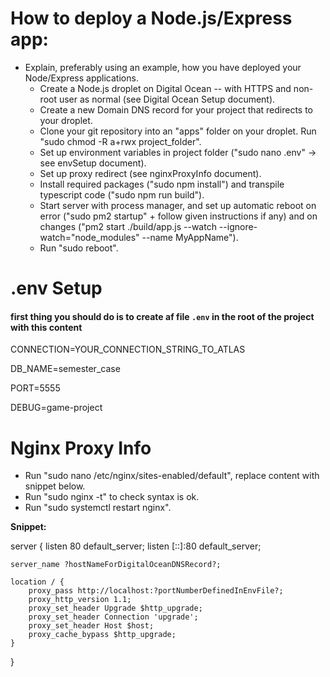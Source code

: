 How to deploy a Node.js/Express app:
===============================

- Explain, preferably using an example, how you have deployed your Node/Express applications.
	- Create a Node.js droplet on Digital Ocean -- with HTTPS and non-root user as normal (see Digital Ocean Setup document).
	- Create a new Domain DNS record for your project that redirects to your droplet.
	- Clone your git repository into an "apps" folder on your droplet. Run "sudo chmod -R a+rwx project_folder".
	- Set up environment variables in project folder ("sudo nano .env" -> see envSetup document).
	- Set up proxy redirect (see nginxProxyInfo document).
	- Install required packages ("sudo npm install") and transpile typescript code ("sudo npm run build").
	- Start server with process manager, and set up automatic reboot on error ("sudo pm2 startup" + follow given instructions if any) and on changes ("pm2 start ./build/app.js --watch --ignore-watch="node_modules" --name MyAppName").
	- Run "sudo reboot".


.env Setup
======================

#### first thing you should do is to create af file `.env` in the root of the project with this content

CONNECTION=YOUR_CONNECTION_STRING_TO_ATLAS

DB_NAME=semester_case

PORT=5555

DEBUG=game-project


Nginx Proxy Info
========================

- Run "sudo nano /etc/nginx/sites-enabled/default", replace content with snippet below.
- Run "sudo nginx -t" to check syntax is ok.
- Run "sudo systemctl restart nginx".

**Snippet:**

server {
	listen 80 default_server;
	listen [::]:80 default_server;

	server_name ?hostNameForDigitalOceanDNSRecord?;

	location / {
		proxy_pass http://localhost:?portNumberDefinedInEnvFile?;
		proxy_http_version 1.1;
		proxy_set_header Upgrade $http_upgrade;
		proxy_set_header Connection 'upgrade';
		proxy_set_header Host $host;
		proxy_cache_bypass $http_upgrade;
	}
}
